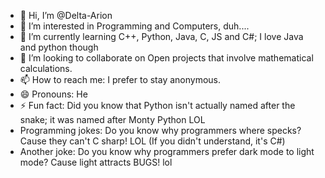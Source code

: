 - 👋 Hi, I’m @Delta-Arion
- 👀 I’m interested in Programming and Computers, duh....
- 🌱 I’m currently learning C++, Python, Java, C, JS and C#; I love Java and python though
- 💞️ I’m looking to collaborate on Open projects that involve mathematical calculations.
- 📫 How to reach me: I prefer to stay anonymous.
- 😄 Pronouns: He
- ⚡ Fun fact: Did you know that Python isn't actually named after the snake; it was named after Monty Python LOL
- Programming jokes: Do you know why programmers where specks? Cause they can't C sharp! LOL (If you didn't understand, it's C#)
- Another joke: Do you know why programmers prefer dark mode to light mode? Cause light attracts BUGS! lol

<!---
Delta-Arion/Delta-Arion is a ✨ special ✨ repository because its `README.md` (this file) appears on your GitHub profile.
You can click the Preview link to take a look at your changes.
--->
